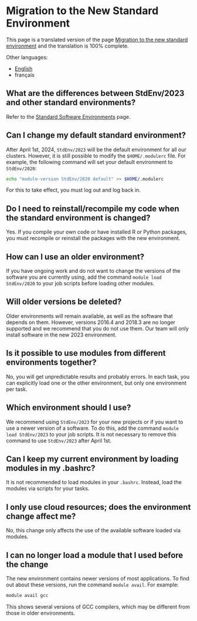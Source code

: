 # Migration to the New Standard Environment

This page is a translated version of the page [Migration to the new standard environment](https://docs.alliancecan.ca/mediawiki/index.php?title=Migration_to_the_new_standard_environment&oldid=150127) and the translation is 100% complete.

Other languages:

* [English](https://docs.alliancecan.ca/mediawiki/index.php?title=Migration_to_the_new_standard_environment&oldid=150127)
* français


## What are the differences between StdEnv/2023 and other standard environments?

Refer to the [Standard Software Environments](https://docs.alliancecan.ca/mediawiki/index.php?title=Standard_Software_Environments&oldid=150127) page.


## Can I change my default standard environment?

After April 1st, 2024, `StdEnv/2023` will be the default environment for all our clusters.  However, it is still possible to modify the `$HOME/.modulerc` file. For example, the following command will set your default environment to `StdEnv/2020`:

```bash
echo "module-version StdEnv/2020 default" >> $HOME/.modulerc
```

For this to take effect, you must log out and log back in.


## Do I need to reinstall/recompile my code when the standard environment is changed?

Yes. If you compile your own code or have installed R or Python packages, you must recompile or reinstall the packages with the new environment.


## How can I use an older environment?

If you have ongoing work and do not want to change the versions of the software you are currently using, add the command `module load StdEnv/2020` to your job scripts before loading other modules.


## Will older versions be deleted?

Older environments will remain available, as well as the software that depends on them. However, versions 2016.4 and 2018.3 are no longer supported and we recommend that you do not use them. Our team will only install software in the new 2023 environment.


## Is it possible to use modules from different environments together?

No, you will get unpredictable results and probably errors. In each task, you can explicitly load one or the other environment, but only one environment per task.


## Which environment should I use?

We recommend using `StdEnv/2023` for your new projects or if you want to use a newer version of a software. To do this, add the command `module load StdEnv/2023` to your job scripts. It is not necessary to remove this command to use `StdEnv/2023` after April 1st.


## Can I keep my current environment by loading modules in my .bashrc?

It is not recommended to load modules in your `.bashrc`. Instead, load the modules via scripts for your tasks.


## I only use cloud resources; does the environment change affect me?

No, this change only affects the use of the available software loaded via modules.


## I can no longer load a module that I used before the change

The new environment contains newer versions of most applications. To find out about these versions, run the command `module avail`. For example:

```bash
module avail gcc
```

This shows several versions of GCC compilers, which may be different from those in older environments.
